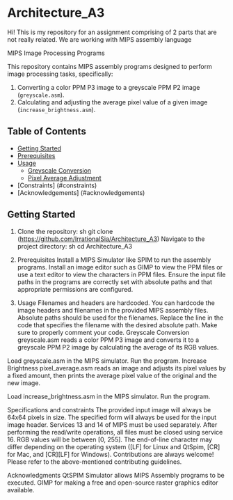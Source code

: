# Architecture_A3
Hi! This is my repository for an assignment comprising of 2 parts that are not really related.
We are working with MIPS assembly language

 MIPS Image Processing Programs

This repository contains MIPS assembly programs designed to perform image processing tasks, specifically:
1. Converting a color PPM P3 image to a greyscale PPM P2 image (`greyscale.asm`).
2. Calculating and adjusting the average pixel value of a given image (`increase_brightness.asm`).

## Table of Contents
- [Getting Started](#getting-started)
- [Prerequisites](#prerequisites)
- [Usage](#usage)
  - [Greyscale Conversion](#greyscale-conversion)
  - [Pixel Average Adjustment](#increase-brightness)
- [Constraints] (#constraints)
- [Acknowledgements] (#acknowledgements)

## Getting Started

1. Clone the repository:
sh git clone (https://github.com/IrrationalSia/Architecture_A3)
Navigate to the project directory:
sh cd Architecture_A3

2. Prerequisites
Install a MIPS Simulator like SPIM to run the assembly programs.
Install an image editor such as GIMP to view the PPM files or use a text editor to view the characters in PPM files.
Ensure the input file paths in the programs are correctly set with absolute paths and that appropriate permissions are configured.
3. Usage
Filenames and headers are hardcoded.
You can hardcode the image headers and filenames in the provided MIPS assembly files. Absolute paths should be used for the filenames. Replace the line in the code that specifies the filename with the desired absolute path. Make sure to properly comment your code.
 Greyscale Conversion
 greyscale.asm reads a color PPM P3 image and converts it to a greyscale PPM P2 image by calculating the average of its RGB values.

 Load greyscale.asm in the MIPS simulator.
 Run the program.
 Increase Brightness
 pixel_average.asm reads an image and adjusts its pixel values by a fixed amount, then prints the average pixel value of the original and the new image.

 Load increase_brightness.asm in the MIPS simulator.
 Run the program.

Specifications and constraints
The provided input image will always be 64x64 pixels in size.
The specified form will always be used for the input image header.
Services 13 and 14 of MIPS must be used separately.
After performing the read/write operations, all files must be closed using service 16.
RGB values will be between [0, 255].
The end-of-line character may differ depending on the operating system ([LF] for Linux and QtSpim, [CR] for Mac, and [CR][LF] for Windows).
Contributions are always welcome! Please refer to the above-mentioned contributing guidelines.

Acknowledgments
QtSPIM Simulator allows MIPS Assembly programs to be executed.
GIMP for making a free and open-source raster graphics editor available.
